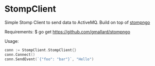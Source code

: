 StompClient
===========

Simple Stomp Client to send data to ActiveMQ.
Build on top of [stompngo](https://github.com/gmallard/stompngo)


Requirements:
	$ go get https://github.com/gmallard/stompngo


Usage:
```go
conn := StompClient.StompClient{}
conn.Connect()
conn.SendEvent(`{"foo": "bar"}`, "Hello")
```